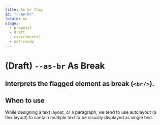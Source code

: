 ```yaml
---
title: As br flag
id: "--as-br"
locale: en
stage:
  - proposal
  - draft
  - experimental
  - not-ready
---
```


<!-- Insider's note. -->
<!-- We haven't find the correct scenario that this flag is required. -->
<!-- Leaving this feature as proposal -->

# (Draft) `--as-br` As Break

## Interprets the flagged element as break (`<br/>`).

## When to use

While designing a text layout, or a paragraph, we tend to use autolayout (a flex layout) to contain multiple text to be visually displayed as single text.
